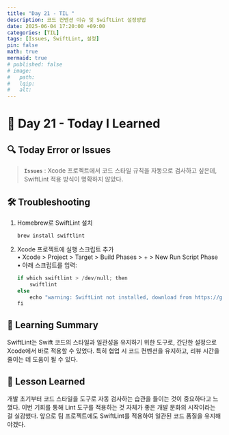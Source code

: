 ```yaml
---
title: "Day 21 - TIL "
description: 코드 컨벤션 이슈 및 SwiftLint 설정방법
date: 2025-06-04 17:20:00 +09:00
categories: [TIL]
tags: [Issues, SwiftLint, 설정]
pin: false
math: true
mermaid: true
# published: false
# image:
#   path:
#   lqip: 
#   alt: 
---
```


# 📘 Day 21 - Today I Learned

 ## 🔍 Today Error or Issues  
 > **`Issues`** : Xcode 프로젝트에서 코드 스타일 규칙을 자동으로 검사하고 싶은데, SwiftLint 적용 방식이 명확하지 않았다.

## 🛠️ Troubleshooting
1. Homebrew로 SwiftLint 설치
    ```
    brew install swiftlint
    ```
2.	Xcode 프로젝트에 실행 스크립트 추가  
	•	Xcode > Project > Target > Build Phases > + > New Run Script Phase  
	•	아래 스크립트를 입력:

    ``` swift
    if which swiftlint > /dev/null; then
        swiftlint
    else
        echo "warning: SwiftLint not installed, download from https://github.com/realm/SwiftLint"  
    fi
    ```

## 📝 Learning Summary
SwiftLint는 Swift 코드의 스타일과 일관성을 유지하기 위한 도구로, 간단한 설정으로 Xcode에서 바로 적용할 수 있었다.
특히 협업 시 코드 컨벤션을 유지하고, 리뷰 시간을 줄이는 데 도움이 될 수 있다.

## 📘 Lesson Learned
개발 초기부터 코드 스타일을 도구로 자동 검사하는 습관을 들이는 것이 중요하다고 느꼈다.
이번 기회를 통해 Lint 도구를 적용하는 것 자체가 좋은 개발 문화의 시작이라는 걸 실감했다.
앞으로 팀 프로젝트에도 SwiftLint를 적용하여 일관된 코드 품질을 유지해야겠다.
